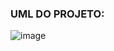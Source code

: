 ### UML DO PROJETO:

![image](https://raw.githubusercontent.com/acenelio/chess-system-design/master/chess-system-design.png)
